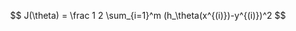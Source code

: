 
<script type="text/javascript" src="http://cdn.mathjax.org/mathjax/latest/MathJax.js?config=default"></script>
$$
J(\theta) = \frac 1 2 \sum_{i=1}^m (h_\theta(x^{(i)})-y^{(i)})^2
$$

